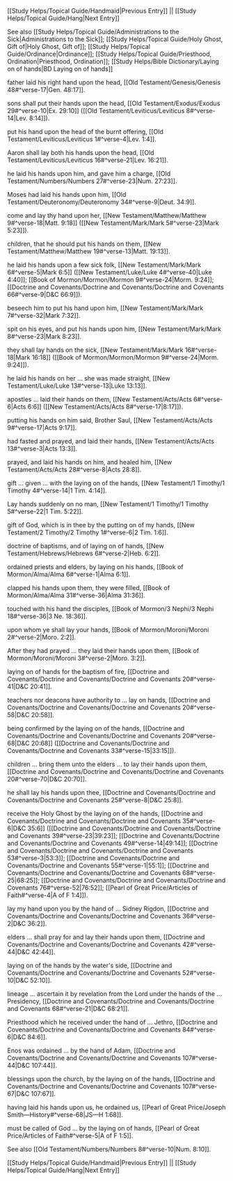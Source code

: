 [[Study Helps/Topical Guide/Handmaid|Previous Entry]]  ||  [[Study Helps/Topical Guide/Hang|Next Entry]]

 See also [[Study Helps/Topical Guide/Administrations to the Sick|Administrations to the Sick]]; [[Study Helps/Topical Guide/Holy Ghost, Gift of|Holy Ghost, Gift of]]; [[Study Helps/Topical Guide/Ordinance|Ordinance]]; [[Study Helps/Topical Guide/Priesthood, Ordination|Priesthood, Ordination]]; [[Study Helps/Bible Dictionary/Laying on of hands|BD Laying on of hands]]

 father laid his right hand upon the head, [[Old Testament/Genesis/Genesis 48#^verse-17|Gen. 48:17]].

 sons shall put their hands upon the head, [[Old Testament/Exodus/Exodus 29#^verse-10|Ex. 29:10]] ([[Old Testament/Leviticus/Leviticus 8#^verse-14|Lev. 8:14]]).

 put his hand upon the head of the burnt offering, [[Old Testament/Leviticus/Leviticus 1#^verse-4|Lev. 1:4]].

 Aaron shall lay both his hands upon the head, [[Old Testament/Leviticus/Leviticus 16#^verse-21|Lev. 16:21]].

 he laid his hands upon him, and gave him a charge, [[Old Testament/Numbers/Numbers 27#^verse-23|Num. 27:23]].

 Moses had laid his hands upon him, [[Old Testament/Deuteronomy/Deuteronomy 34#^verse-9|Deut. 34:9]].

 come and lay thy hand upon her, [[New Testament/Matthew/Matthew 9#^verse-18|Matt. 9:18]] ([[New Testament/Mark/Mark 5#^verse-23|Mark 5:23]]).

 children, that he should put his hands on them, [[New Testament/Matthew/Matthew 19#^verse-13|Matt. 19:13]].

 he laid his hands upon a few sick folk, [[New Testament/Mark/Mark 6#^verse-5|Mark 6:5]] ([[New Testament/Luke/Luke 4#^verse-40|Luke 4:40]]; [[Book of Mormon/Mormon/Mormon 9#^verse-24|Morm. 9:24]]; [[Doctrine and Covenants/Doctrine and Covenants/Doctrine and Covenants 66#^verse-9|D&C 66:9]]).

 beseech him to put his hand upon him, [[New Testament/Mark/Mark 7#^verse-32|Mark 7:32]].

 spit on his eyes, and put his hands upon him, [[New Testament/Mark/Mark 8#^verse-23|Mark 8:23]].

 they shall lay hands on the sick, [[New Testament/Mark/Mark 16#^verse-18|Mark 16:18]] ([[Book of Mormon/Mormon/Mormon 9#^verse-24|Morm. 9:24]]).

 he laid his hands on her ... she was made straight, [[New Testament/Luke/Luke 13#^verse-13|Luke 13:13]].

 apostles ... laid their hands on them, [[New Testament/Acts/Acts 6#^verse-6|Acts 6:6]] ([[New Testament/Acts/Acts 8#^verse-17|8:17]]).

 putting his hands on him said, Brother Saul, [[New Testament/Acts/Acts 9#^verse-17|Acts 9:17]].

 had fasted and prayed, and laid their hands, [[New Testament/Acts/Acts 13#^verse-3|Acts 13:3]].

 prayed, and laid his hands on him, and healed him, [[New Testament/Acts/Acts 28#^verse-8|Acts 28:8]].

 gift ... given ... with the laying on of the hands, [[New Testament/1 Timothy/1 Timothy 4#^verse-14|1 Tim. 4:14]].

 Lay hands suddenly on no man, [[New Testament/1 Timothy/1 Timothy 5#^verse-22|1 Tim. 5:22]].

 gift of God, which is in thee by the putting on of my hands, [[New Testament/2 Timothy/2 Timothy 1#^verse-6|2 Tim. 1:6]].

 doctrine of baptisms, and of laying on of hands, [[New Testament/Hebrews/Hebrews 6#^verse-2|Heb. 6:2]].

 ordained priests and elders, by laying on his hands, [[Book of Mormon/Alma/Alma 6#^verse-1|Alma 6:1]].

 clapped his hands upon them, they were filled, [[Book of Mormon/Alma/Alma 31#^verse-36|Alma 31:36]].

 touched with his hand the disciples, [[Book of Mormon/3 Nephi/3 Nephi 18#^verse-36|3 Ne. 18:36]].

 upon whom ye shall lay your hands, [[Book of Mormon/Moroni/Moroni 2#^verse-2|Moro. 2:2]].

 After they had prayed ... they laid their hands upon them, [[Book of Mormon/Moroni/Moroni 3#^verse-2|Moro. 3:2]].

 laying on of hands for the baptism of fire, [[Doctrine and Covenants/Doctrine and Covenants/Doctrine and Covenants 20#^verse-41|D&C 20:41]].

 teachers nor deacons have authority to ... lay on hands, [[Doctrine and Covenants/Doctrine and Covenants/Doctrine and Covenants 20#^verse-58|D&C 20:58]].

 being confirmed by the laying on of the hands, [[Doctrine and Covenants/Doctrine and Covenants/Doctrine and Covenants 20#^verse-68|D&C 20:68]] ([[Doctrine and Covenants/Doctrine and Covenants/Doctrine and Covenants 33#^verse-15|33:15]]).

 children ... bring them unto the elders ... to lay their hands upon them, [[Doctrine and Covenants/Doctrine and Covenants/Doctrine and Covenants 20#^verse-70|D&C 20:70]].

 he shall lay his hands upon thee, [[Doctrine and Covenants/Doctrine and Covenants/Doctrine and Covenants 25#^verse-8|D&C 25:8]].

 receive the Holy Ghost by the laying on of the hands, [[Doctrine and Covenants/Doctrine and Covenants/Doctrine and Covenants 35#^verse-6|D&C 35:6]] ([[Doctrine and Covenants/Doctrine and Covenants/Doctrine and Covenants 39#^verse-23|39:23]]; [[Doctrine and Covenants/Doctrine and Covenants/Doctrine and Covenants 49#^verse-14|49:14]]; [[Doctrine and Covenants/Doctrine and Covenants/Doctrine and Covenants 53#^verse-3|53:3]]; [[Doctrine and Covenants/Doctrine and Covenants/Doctrine and Covenants 55#^verse-1|55:1]]; [[Doctrine and Covenants/Doctrine and Covenants/Doctrine and Covenants 68#^verse-25|68:25]]; [[Doctrine and Covenants/Doctrine and Covenants/Doctrine and Covenants 76#^verse-52|76:52]]; [[Pearl of Great Price/Articles of Faith#^verse-4|A of F 1:4]]).

 lay my hand upon you by the hand of ... Sidney Rigdon, [[Doctrine and Covenants/Doctrine and Covenants/Doctrine and Covenants 36#^verse-2|D&C 36:2]].

 elders ... shall pray for and lay their hands upon them, [[Doctrine and Covenants/Doctrine and Covenants/Doctrine and Covenants 42#^verse-44|D&C 42:44]].

 laying on of the hands by the water's side, [[Doctrine and Covenants/Doctrine and Covenants/Doctrine and Covenants 52#^verse-10|D&C 52:10]].

 lineage ... ascertain it by revelation from the Lord under the hands of the ... Presidency, [[Doctrine and Covenants/Doctrine and Covenants/Doctrine and Covenants 68#^verse-21|D&C 68:21]].

 Priesthood which he received under the hand of ... Jethro, [[Doctrine and Covenants/Doctrine and Covenants/Doctrine and Covenants 84#^verse-6|D&C 84:6]].

 Enos was ordained ... by the hand of Adam, [[Doctrine and Covenants/Doctrine and Covenants/Doctrine and Covenants 107#^verse-44|D&C 107:44]].

 blessings upon the church, by the laying on of the hands, [[Doctrine and Covenants/Doctrine and Covenants/Doctrine and Covenants 107#^verse-67|D&C 107:67]].

 having laid his hands upon us, he ordained us, [[Pearl of Great Price/Joseph Smith—History#^verse-68|JS—H 1:68]].

 must be called of God ... by the laying on of hands, [[Pearl of Great Price/Articles of Faith#^verse-5|A of F 1:5]].

 See also [[Old Testament/Numbers/Numbers 8#^verse-10|Num. 8:10]].

[[Study Helps/Topical Guide/Handmaid|Previous Entry]]  ||  [[Study Helps/Topical Guide/Hang|Next Entry]]